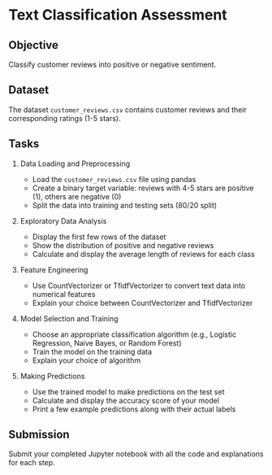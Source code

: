 # Text Classification Assessment

## Objective
Classify customer reviews into positive or negative sentiment.

## Dataset
The dataset `customer_reviews.csv` contains customer reviews and their corresponding ratings (1-5 stars).

## Tasks

1. Data Loading and Preprocessing
   - Load the `customer_reviews.csv` file using pandas
   - Create a binary target variable: reviews with 4-5 stars are positive (1), others are negative (0)
   - Split the data into training and testing sets (80/20 split)

2. Exploratory Data Analysis
   - Display the first few rows of the dataset
   - Show the distribution of positive and negative reviews
   - Calculate and display the average length of reviews for each class

3. Feature Engineering
   - Use CountVectorizer or TfidfVectorizer to convert text data into numerical features
   - Explain your choice between CountVectorizer and TfidfVectorizer

4. Model Selection and Training
   - Choose an appropriate classification algorithm (e.g., Logistic Regression, Naive Bayes, or Random Forest)
   - Train the model on the training data
   - Explain your choice of algorithm

5. Making Predictions
   - Use the trained model to make predictions on the test set
   - Calculate and display the accuracy score of your model
   - Print a few example predictions along with their actual labels

## Submission
Submit your completed Jupyter notebook with all the code and explanations for each step.
